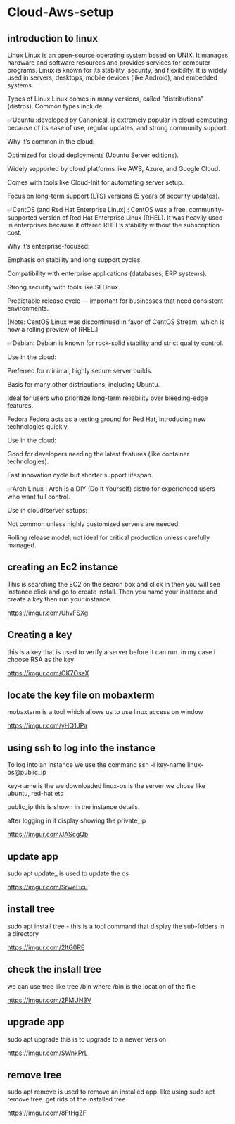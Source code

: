 # Cloud-Aws-setup
## introduction to linux

Linux
Linux is an open-source operating system based on UNIX. It manages hardware and software resources and provides services for computer programs. Linux is known for its stability, security, and flexibility. It is widely used in servers, desktops, mobile devices (like Android), and embedded systems.

Types of Linux
Linux comes in many versions, called "distributions" (distros). Common types include:

✅Ubuntu
:developed by Canonical, is extremely popular in cloud computing because of its ease of use, regular updates, and strong community support.

Why it’s common in the cloud:

Optimized for cloud deployments (Ubuntu Server editions).

Widely supported by cloud platforms like AWS, Azure, and Google Cloud.

Comes with tools like Cloud-Init for automating server setup.

Focus on long-term support (LTS) versions (5 years of security updates).

✅CentOS (and Red Hat Enterprise Linux) :
CentOS was a free, community-supported version of Red Hat Enterprise Linux (RHEL). It was heavily used in enterprises because it offered RHEL’s stability without the subscription cost.

Why it’s enterprise-focused:

Emphasis on stability and long support cycles.

Compatibility with enterprise applications (databases, ERP systems).

Strong security with tools like SELinux.

Predictable release cycle — important for businesses that need consistent environments.

(Note: CentOS Linux was discontinued in favor of CentOS Stream, which is now a rolling preview of RHEL.)

✅Debian:
Debian is known for rock-solid stability and strict quality control.

Use in the cloud:

Preferred for minimal, highly secure server builds.

Basis for many other distributions, including Ubuntu.

Ideal for users who prioritize long-term reliability over bleeding-edge features.

Fedora
Fedora acts as a testing ground for Red Hat, introducing new technologies quickly.

Use in the cloud:

Good for developers needing the latest features (like container technologies).

Fast innovation cycle but shorter support lifespan.

✅Arch Linux :
Arch is a DIY (Do It Yourself) distro for experienced users who want full control.

Use in cloud/server setups:

Not common unless highly customized servers are needed.

Rolling release model; not ideal for critical production unless carefully managed.



## creating an Ec2 instance
This is searching the EC2 on the search box and click in then you will see instance click and go to create install. Then you name your instance and create a key then run your instance.

https://imgur.com/UhvFSXg

## Creating a key
this is a key that is used to verify a server before it can run.
in my case i choose RSA as the key

https://imgur.com/OK7OseX

## locate the key file on mobaxterm
mobaxterm is a tool which allows us to use linux access on window

https://imgur.com/yHQ1JPa

## using ssh to log into the instance
To log into an instance we use the command ssh -i key-name linux-os@public_ip

key-name is the we downloaded
linux-os is the server we chose like ubuntu, red-hat etc

public_ip this is shown in the instance details.

after logging in it display showing the private_ip

https://imgur.com/JAScgQb

## update app
sudo apt update_ is used to update the os

https://imgur.com/SrweHcu

## install tree

sudo apt install tree - this is a tool command that display the sub-folders in a directory 

https://imgur.com/2ltG0RE

## check the install tree
we can use tree like tree /bin where /bin is the location of the file

https://imgur.com/2FMUN3V


## upgrade app
sudo apt upgrade this is to upgrade to a newer version

https://imgur.com/SWnkPrL

## remove tree
sudo apt remove is used to remove an installed app.
like using sudo apt remove tree. get rids of the installed tree

https://imgur.com/8FtHgZF
